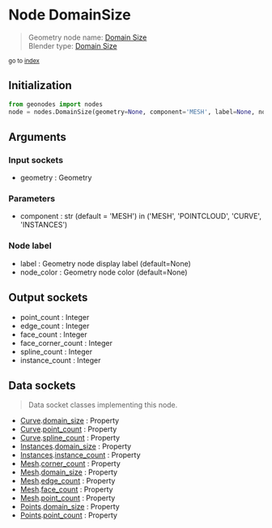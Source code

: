 
# Node DomainSize

> Geometry node name: [Domain Size](https://docs.blender.org/manual/en/latest/modeling/geometry_nodes/attribute/domain_size.html)<br>
  Blender type: [Domain Size](https://docs.blender.org/api/current/bpy.types.GeometryNodeAttributeDomainSize.html)
  
<sub>go to [index](/docs/index.md)</sub>

## Initialization

```python
from geonodes import nodes
node = nodes.DomainSize(geometry=None, component='MESH', label=None, node_color=None)
```



## Arguments


### Input sockets

- geometry : Geometry

### Parameters

- component : str (default = 'MESH') in ('MESH', 'POINTCLOUD', 'CURVE', 'INSTANCES')

### Node label

- label : Geometry node display label (default=None)
- node_color : Geometry node color (default=None)

## Output sockets

- point_count : Integer
- edge_count : Integer
- face_count : Integer
- face_corner_count : Integer
- spline_count : Integer
- instance_count : Integer

## Data sockets

> Data socket classes implementing this node.
  
  
- [Curve](/docs/sockets/Curve.md).[domain_size](/docs/sockets/Curve.md#domain_size) : Property
- [Curve](/docs/sockets/Curve.md).[point_count](/docs/sockets/Curve.md#point_count) : Property
- [Curve](/docs/sockets/Curve.md).[spline_count](/docs/sockets/Curve.md#spline_count) : Property
- [Instances](/docs/sockets/Instances.md).[domain_size](/docs/sockets/Instances.md#domain_size) : Property
- [Instances](/docs/sockets/Instances.md).[instance_count](/docs/sockets/Instances.md#instance_count) : Property
- [Mesh](/docs/sockets/Mesh.md).[corner_count](/docs/sockets/Mesh.md#corner_count) : Property
- [Mesh](/docs/sockets/Mesh.md).[domain_size](/docs/sockets/Mesh.md#domain_size) : Property
- [Mesh](/docs/sockets/Mesh.md).[edge_count](/docs/sockets/Mesh.md#edge_count) : Property
- [Mesh](/docs/sockets/Mesh.md).[face_count](/docs/sockets/Mesh.md#face_count) : Property
- [Mesh](/docs/sockets/Mesh.md).[point_count](/docs/sockets/Mesh.md#point_count) : Property
- [Points](/docs/sockets/Points.md).[domain_size](/docs/sockets/Points.md#domain_size) : Property
- [Points](/docs/sockets/Points.md).[point_count](/docs/sockets/Points.md#point_count) : Property
  
